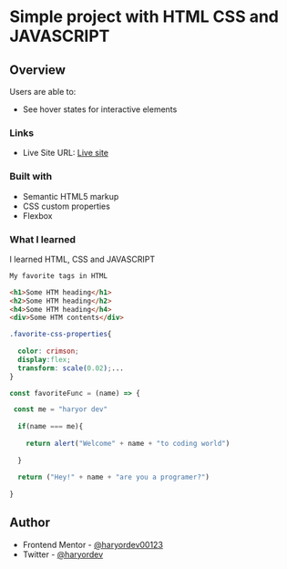 # Simple project with HTML CSS and JAVASCRIPT
## Overview

Users are able to:

- See hover states for interactive elements

### Links
- Live Site URL: [Live site](https://haryordev00123.github.io/Simple-project-with-HTML-CSS-and-JAVASCRIPT-/)

### Built with

- Semantic HTML5 markup
- CSS custom properties
- Flexbox
### What I learned

I learned HTML, CSS and JAVASCRIPT 

```html
My favorite tags in HTML 

<h1>Some HTM heading</h1>
<h2>Some HTM heading</h2>
<h4>Some HTM heading</h4>
<div>Some HTM contents</div>
```
```css
.favorite-css-properties{
  
  color: crimson;
  display:flex;
  transform: scale(0.02);...
}
```
```js
const favoriteFunc = (name) => {

 const me = "haryor dev"
 
  if(name === me){
  
    return alert("Welcome" + name + "to coding world")
    
  }
  
  return ("Hey!" + name + "are you a programer?")
  
}
```

## Author

- Frontend Mentor - [@haryordev00123](https://www.frontendmentor.io/profile/haryordev00123)
- Twitter - [@haryordev](https://www.twitter.com/haryordev)
